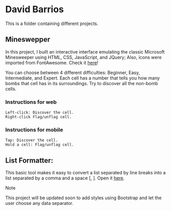 # David Barrios
This is a folder containing different projects.

## Mineswepper 
In this project, I built an interactive interface emulating the classic Microsoft Minesweeper using HTML, CSS, JavaScript, and JQuery; Also, icons were imported from FontAwesome. Check it [here](https://davidandbar.github.io/minesweeper/)!

You can choose between 4 different difficulties: Beginner, Easy, Intermediate, and Expert.
Each cell has a number that tells you how many bombs that cell has in its surroundings. Try to discover all the non-bomb cells.

### Instructions for web
    Left-click: Discover the cell. 
    Right-click Flag/unflag cell.

### Instructions for mobile
    Tap: Discover the cell. 
    Hold a cell: Flag/unflag cell.

## List Formatter:

This basic tool makes it easy to convert a list separated by line breaks into a list separated by a comma and a space [, ]. Open it [here](https://davidandbar.github.io/NumbersFormatter/).
> [!NOTE]
> This project will be updated soon to add styles using Bootstrap and let the user choose any data separator.
